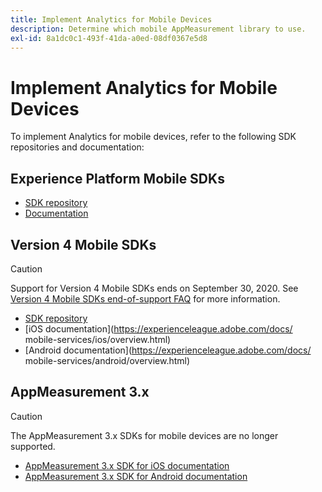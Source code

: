 ```yaml
---
title: Implement Analytics for Mobile Devices
description: Determine which mobile AppMeasurement library to use.
exl-id: 8a1dc0c1-493f-41da-a0ed-08df0367e5d8
---
```

# Implement Analytics for Mobile Devices

To implement Analytics for mobile devices, refer to the following SDK repositories and documentation:

## Experience Platform Mobile SDKs

* [SDK repository](https://github.com/Adobe-Marketing-Cloud/aep-sdks-documentation)
* [Documentation](https://aep-sdks.gitbook.io/docs/)

## Version 4 Mobile SDKs

>[!CAUTION]
>
>Support for Version 4 Mobile SDKs ends on September 30, 2020. See [Version 4 Mobile SDKs end-of-support FAQ](https://aep-sdks.gitbook.io/docs/version-4-sdk-end-of-support-faq) for more information.

* [SDK repository](https://github.com/Adobe-Marketing-Cloud/mobile-services/tree/master/sdks)
* [iOS documentation](https://experienceleague.adobe.com/docs/ mobile-services/ios/overview.html)
* [Android documentation](https://experienceleague.adobe.com/docs/ mobile-services/android/overview.html)

## AppMeasurement 3.x

>[!CAUTION]
>
>The AppMeasurement 3.x SDKs for mobile devices are no longer supported.

* [AppMeasurement 3.x SDK for iOS documentation](../../assets/adobe_mobile_ios_3x.pdf)
* [AppMeasurement 3.x SDK for Android documentation](../../assets/android_3x.pdf)
